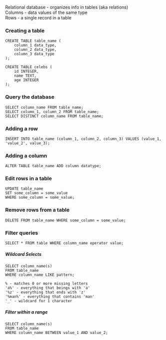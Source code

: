Relational database - organizes info in tables (aka relations)  
Columns - data values of the same type  
Rows - a single record in a table  
### Creating a table
```
CREATE TABLE table_name (
    column_1 data_type,
    column_2 data_type,
    column_3 data_type
);

CREATE TABLE celebs (
    id INTEGER,
    name TEXT,
    age INTEGER
);
```

### Query the database
```
SELECT column_name FROM table_name;
SELECT column_1, column_2 FROM table_name;
SELECT DISTINCT column_name FROM table_name;
```

### Adding a row
```
INSERT INTO table_name (column_1, column_2, column_3) VALUES (value_1, 'value_2', value_3);
```

### Adding a column
```
ALTER TABLE table_name ADD column datatype;
```

### Edit rows in a table
```
UPDATE table_name
SET some_column = some_value
WHERE some_column = some_value;
```

### Remove rows from a table
```
DELETE FROM table_name WHERE some_column = some_value;
```

### Filter queries
```
SELECT * FROM table WHERE column_name operator value;
```

##### Wildcard Selects
```
SELECT column_name(s)
FROM table_name
WHERE column_name LIKE pattern;   

% - matches 0 or more missing letters
'a%' - everything that beings with 'a'
'%z' - everything that ends with 'z'
'%man%' - everything that contains 'man'
'_' - wildcard for 1 character
```

##### Filter within a range
```
SELECT column_name(s)
FROM table_name
WHERE column_name BETWEEN value_1 AND value_2;
```
